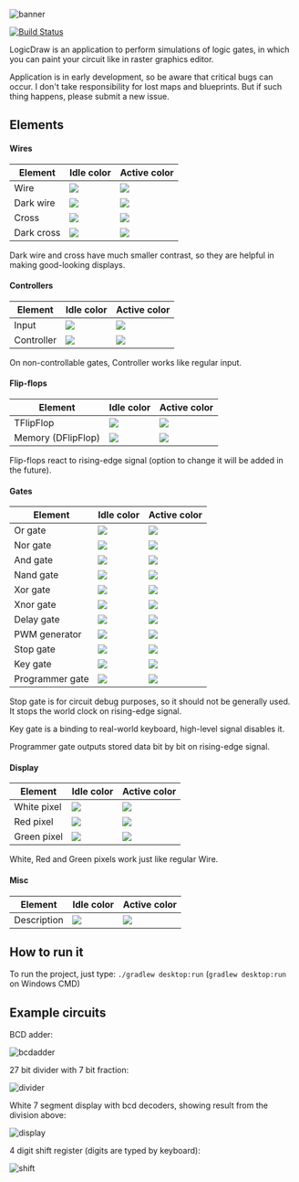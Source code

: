 ![banner](https://static.wieku.me/logicdraw/banner.png)

[![Build Status](https://ci.starchasers.ovh/jenkins/buildStatus/icon?job=LogicDraw)](http://wieku.me:8090/job/LogicDraw/)

LogicDraw is an application to perform simulations of logic gates, in which you can paint your circuit like in raster graphics editor.

Application is in early development, so be aware that critical bugs can occur. I don't take responsibility for lost maps and blueprints. But if such thing happens, please submit a new issue.

## Elements

#### Wires

|Element|Idle color|Active color|
|-------|----------|------------|
|Wire|![](https://placehold.it/15/7F0000/000000?text=+)|![](https://placehold.it/15/D50000/000000?text=+)|
|Dark wire|![](https://placehold.it/15/130000/000000?text=+)|![](https://placehold.it/15/200000/000000?text=+)|
|Cross|![](https://placehold.it/15/757575/000000?text=+)|![](https://placehold.it/15/9E9E9E/000000?text=+)|
|Dark cross|![](https://placehold.it/15/131313/000000?text=+)|![](https://placehold.it/15/171717/000000?text=+)|

Dark wire and cross have much smaller contrast, so they are helpful in making good-looking displays.

#### Controllers

|Element|Idle color|Active color|
|-------|----------|------------|
|Input|![](https://placehold.it/15/01579B/000000?text=+)|![](https://placehold.it/15/0277BD/000000?text=+)|
|Controller|![](https://placehold.it/15/1B5E20/000000?text=+)|![](https://placehold.it/15/2E7D32/000000?text=+)|

On non-controllable gates, Controller works like regular input.

#### Flip-flops

|Element|Idle color|Active color|
|-------|----------|------------|
|TFlipFlop|![](https://placehold.it/15/311B92/000000?text=+)|![](https://placehold.it/15/4527A0/000000?text=+)|
|Memory (DFlipFlop)|![](https://placehold.it/15/37474F/000000?text=+)|![](https://placehold.it/15/455A64/000000?text=+)|

Flip-flops react to rising-edge signal (option to change it will be added in the future).

#### Gates

|Element|Idle color|Active color|
|-------|----------|------------|
|Or gate|![](https://placehold.it/15/F57F17/000000?text=+)|![](https://placehold.it/15/F9A825/000000?text=+)|
|Nor gate|![](https://placehold.it/15/FFD600/000000?text=+)|![](https://placehold.it/15/FFEA00/000000?text=+)|
|And gate|![](https://placehold.it/15/00BFA5/000000?text=+)|![](https://placehold.it/15/1DE9B6/000000?text=+)|
|Nand gate|![](https://placehold.it/15/004D40/000000?text=+)|![](https://placehold.it/15/00695C/000000?text=+)|
|Xor gate|![](https://placehold.it/15/C51162/000000?text=+)|![](https://placehold.it/15/F50057/000000?text=+)|
|Xnor gate|![](https://placehold.it/15/880E4F/000000?text=+)|![](https://placehold.it/15/AD1457/000000?text=+)|
|Delay gate|![](https://placehold.it/15/827717/000000?text=+)|![](https://placehold.it/15/9E9D24/000000?text=+)|
|PWM generator|![](https://placehold.it/15/AA00FF/000000?text=+)|![](https://placehold.it/15/D500F9/000000?text=+)|
|Stop gate|![](https://placehold.it/15/BF360C/000000?text=+)|![](https://placehold.it/15/D84315/000000?text=+)|
|Key gate|![](https://placehold.it/15/3E2723/000000?text=+)|![](https://placehold.it/15/4E342E/000000?text=+)|
|Programmer gate|![](https://placehold.it/15/21274F/000000?text=+)|![](https://placehold.it/15/424A64/000000?text=+)|

Stop gate is for circuit debug purposes, so it should not be generally used. It stops the world clock on rising-edge signal.

Key gate is a binding to real-world keyboard, high-level signal disables it.

Programmer gate outputs stored data bit by bit on rising-edge signal.

#### Display

|Element|Idle color|Active color|
|-------|----------|------------|
|White pixel|![](https://placehold.it/15/111111/000000?text=+)|![](https://placehold.it/15/FAFAFA/000000?text=+)|
|Red pixel|![](https://placehold.it/15/1B1010/000000?text=+)|![](https://placehold.it/15/FE2626/000000?text=+)|
|Green pixel|![](https://placehold.it/15/121512/000000?text=+)|![](https://placehold.it/15/19FE19/000000?text=+)|

White, Red and Green pixels work just like regular Wire.

#### Misc

|Element|Idle color|Active color|
|-------|----------|------------|
|Description|![](https://placehold.it/15/8D6E63/000000?text=+)|![](https://placehold.it/15/8D6E63/000000?text=+)|

## How to run it
To run the project, just type: `./gradlew desktop:run` (`gradlew desktop:run` on Windows CMD)

## Example circuits

BCD adder:

![bcdadder](https://static.wieku.me/logicdraw/images/BCDAdder.gif)

27 bit divider with 7 bit fraction:

![divider](https://static.wieku.me/logicdraw/images/27BitDivider.gif)

White 7 segment display with bcd decoders, showing result from the division above:

![display](https://static.wieku.me/logicdraw/images/DisplayWDecoders.png)

4 digit shift register (digits are typed by keyboard):

![shift](https://static.wieku.me/logicdraw/images/4DigitShift.gif)
